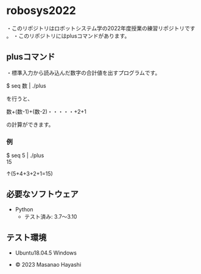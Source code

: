 # robosys2022
・このリポジトリはロボットシステム学の2022年度授業の練習リポジトリです
。
・このリポジトリにはplusコマンドがあります。
## plusコマンド
・標準入力から読み込んだ数字の合計値を出すプログラムです。

$ seq 数 | ./plus

を行うと、 

数+(数-1)+(数-2)・・・・・+2+1

の計算ができます。

### 例

$ seq 5 | ./plus                                 
15


↑(5+4+3+2+1=15)



## 必要なソフトウェア
* Python
  * テスト済み: 3.7〜3.10

## テスト環境
* Ubuntu18.04.5 Windows 



 * © 2023 Masanao Hayashi 
